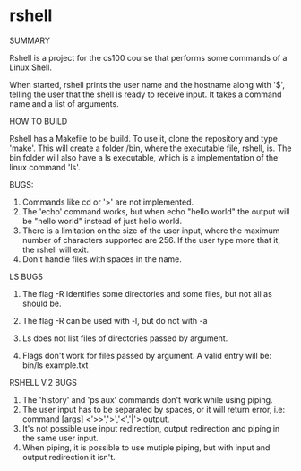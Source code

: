 rshell
======

SUMMARY

Rshell is a project for the cs100 course that performs some commands of a Linux Shell.

When started, rshell prints the user name and the hostname along with '$', telling the user that the shell is ready to receive input. It takes a command name and a list of arguments.


HOW TO BUILD

Rshell has a Makefile to be build. To use it, clone the repository and type 'make'. This will create a folder /bin, where the executable file, rshell, is. The bin folder will also have a ls executable, which is a implementation of the linux command 'ls'.


BUGS:

1. Commands like cd or '>' are not implemented. 
2. The 'echo' command works, but when echo "hello world" the output will be "hello world" instead of just hello world.
3. There is a limitation on the size of the user input, where the maximum number of characters supported are 256. If the user type more that it, the rshell will exit.
4. Don't handle files with spaces in the name.


LS BUGS

1. The flag -R identifies some directories and some files, but not all as should be.

2. The flag -R can be used with -l, but do not with -a

3. Ls does not list files of directories passed by argument.

4. Flags don't work for files passed by argument. A valid entry will be: bin/ls example.txt


RSHELL V.2 BUGS

1. The 'history' and 'ps aux' commands don't work while using piping.
2. The user input has to be separated by spaces, or it will return error, i.e: command [args] <'>>','>','<','|'> output.
3. It's not possible use input redirection, output redirection and piping in the same user input.
4. When piping, it is possible to use mutiple piping, but with input and output redirection it isn't.
